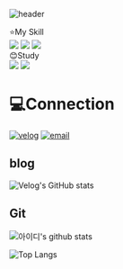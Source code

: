 ![header](https://capsule-render.vercel.app/api?type=waving&color=gradient&text=YooByeongJin&fontAlign=70&height=200)

⭐My Skill
<br/>
<img src="https://img.shields.io/badge/HTML-E34F26?style=for-the-badge&logo=HTML5&logoColor=white"/>
<img src="https://img.shields.io/badge/CSS3-1572B6?style=for-the-badge&logo=CSS3&logoColor=white"/>
<img src="https://img.shields.io/badge/JavaScript-F7DF1E?style=for-the-badge&logo=JavaScript&logoColor=white"/>
<br/>
😊Study
<br/>
<img src="https://img.shields.io/badge/TypeScript-3178C6?style=for-the-badge&logo=TypeScript&logoColor=white"/>
<img src="https://img.shields.io/badge/react.js-61DAFB?style=for-the-badge&logo=React&logoColor=white"/>

# 💻Connection

<a href = "https://velog.io/@ybj1227"> <img alt="velog" src ="https://img.shields.io/badge/velog-20C997.svg?&style=for-the-badge&logo=velog&logoColor=white"/></a>
<a href = "ppwm111@naver.com"> <img alt="email" src ="https://img.shields.io/badge/email-03C75A?&style=for-the-badge&logo=naver&logoColor=white"/></a>


## blog 
![Velog's GitHub stats](https://velog-readme-stats.vercel.app/api?name=ybj1227)


## Git

![아이디's github stats](https://github-readme-stats.vercel.app/api?username=ByJin98&theme=dracula&show_icons=true)

![Top Langs](https://github-readme-stats.vercel.app/api/top-langs/?username=ByJin98&theme=dracula)
